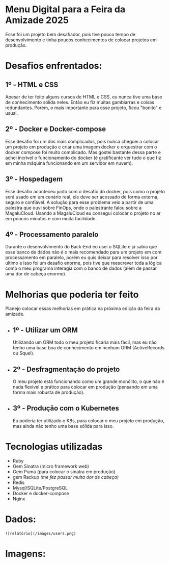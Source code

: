# Menu Digital para a Feira da Amizade 2025
Esse foi um projeto bem desafiador, pois tive pouco tempo de desenvolvimento e tinha poucos conhecimentos de colocar projetos em produção. 

# Desafios enfrentados:
## 1º - HTML e CSS
Apesar de ter feito alguns cursos de HTML e CSS, eu nunca tive uma base de conhecimento sólida neles. Então eu fiz muitas gambiarras e coisas redundantes. Porém, o mais importante para esse projeto, ficou "bonito" e usual.

## 2º - Docker e Docker-compose 
Esse desafio foi um dos mais complicados, pois nunca cheguei a colocar um projeto em produção e criar uma imagem docker e orquestrar com o docker compose foi muito complicado. Mas gostei bastante dessa parte e achei incrível o funcionamento do docker (é gratificante ver tudo o que fiz em minha máquina funcionando em um servidor em nuvem).

## 3º - Hospedagem
Esse desafio aconteceu junto com o desafio do docker, pois como o projeto será usado em um cenário real, ele deve ser acessado de forma externa, seguro e confiável. A solução para esse problema veio a partir de uma palestra que ouvi sobre FinOps, onde o palestrante falou sobre a MagaluCloud. Usando a MagaluCloud eu consegui colocar o projeto no ar em poucos minutos e com muita facilidade.

## 4º - Processamento paralelo
Durante o desenvolvimento do Back-End eu usei o SQLite e já sabia que esse banco de dados não é o mais recomendado para um projeto em com processamento em paralelo, porém eu quis deixar para resolver isso por ultimo e isso foi um desafio enorme, pois tive que reescrever toda a lógica como o meu programa interagia com o banco de dados (além de passar uma dor de cabeça enorme).

# Melhorias que poderia ter feito
Planejo colocar essas melhorias em prática na próxima edição da feira da amizade.
 - ##  1º - Utilizar um ORM
    Utilizando um ORM todo o meu projeto ficaria mais fácil, mas eu não tenho uma base boa de conhecimento em nenhum ORM (ActiveRecords ou Squel).
 - ## 2º - Desfragmentação do projeto
    O meu projeto está funcionando como um grande monólito, o que não é nada flexivel e prático para colocar em produção (pensando em uma forma mais robusta de produção).
 - ## 3º - Produção com o Kubernetes
    Eu poderia ter utilizado o K8s, para colocar o meu projeto em produção, mas ainda não tenho uma base sólida para isso.

# Tecnologias utilizadas
 - Ruby 
  - Gem Sinatra (micro framework web)
  - Gem Puma (para colocar o sinatra em produção)
  - gem Rackup _(me fez passar muita dor de cabeça)_
 - Redis
 - Mysql/SQLite/PostgreSQL
 - Docker e docker-compose
 - Nginx


# Dados: 
    ![relatório](/images/users.png)
# Imagens: 

